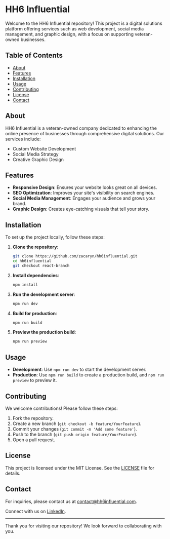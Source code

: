 # HH6 Influential

Welcome to the HH6 Influential repository! This project is a digital solutions platform offering services such as web development, social media management, and graphic design, with a focus on supporting veteran-owned businesses.

## Table of Contents

- [About](#about)
- [Features](#features)
- [Installation](#installation)
- [Usage](#usage)
- [Contributing](#contributing)
- [License](#license)
- [Contact](#contact)

## About

HH6 Influential is a veteran-owned company dedicated to enhancing the online presence of businesses through comprehensive digital solutions. Our services include:

- Custom Website Development
- Social Media Strategy
- Creative Graphic Design

## Features

- **Responsive Design**: Ensures your website looks great on all devices.
- **SEO Optimization**: Improves your site's visibility on search engines.
- **Social Media Management**: Engages your audience and grows your brand.
- **Graphic Design**: Creates eye-catching visuals that tell your story.

## Installation

To set up the project locally, follow these steps:

1. **Clone the repository**:
   ```bash
   git clone https://github.com/zacaryn/hh6influential.git
   cd hh6influential
   git checkout react-branch
   ```

2. **Install dependencies**:
   ```bash
   npm install
   ```

3. **Run the development server**:
   ```bash
   npm run dev
   ```

4. **Build for production**:
   ```bash
   npm run build
   ```

5. **Preview the production build**:
   ```bash
   npm run preview
   ```

## Usage

- **Development**: Use `npm run dev` to start the development server.
- **Production**: Use `npm run build` to create a production build, and `npm run preview` to preview it.

## Contributing

We welcome contributions! Please follow these steps:

1. Fork the repository.
2. Create a new branch (`git checkout -b feature/YourFeature`).
3. Commit your changes (`git commit -m 'Add some feature'`).
4. Push to the branch (`git push origin feature/YourFeature`).
5. Open a pull request.

## License

This project is licensed under the MIT License. See the [LICENSE](LICENSE) file for details.

## Contact

For inquiries, please contact us at [contact@hh6influential.com](mailto:contact@hh6influential.com).

Connect with us on [LinkedIn](https://www.linkedin.com/company/hh6-influential).

---

Thank you for visiting our repository! We look forward to collaborating with you.
